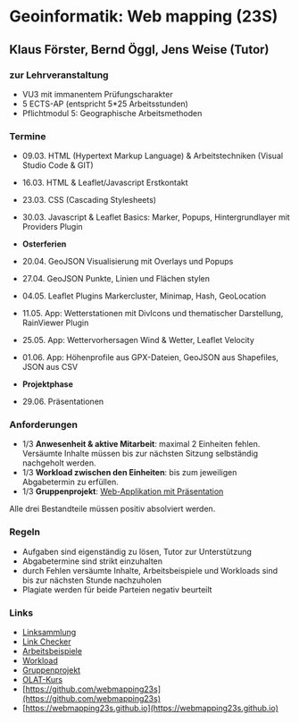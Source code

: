 # Geoinformatik: Web mapping (23S)

## Klaus Förster, Bernd Öggl, Jens Weise (Tutor)

### zur Lehrveranstaltung

* VU3 mit immanentem Prüfungscharakter
* 5 ECTS-AP (entspricht 5*25 Arbeitsstunden)
* Pflichtmodul 5: Geographische Arbeitsmethoden

### Termine

* 09.03. HTML (Hypertext Markup Language) & Arbeitstechniken (Visual Studio Code & GIT)
* 16.03. HTML & Leaflet/Javascript Erstkontakt
* 23.03. CSS (Cascading Stylesheets)
* 30.03. Javascript & Leaflet Basics: Marker, Popups, Hintergrundlayer mit Providers Plugin

* **Osterferien**

* 20.04. GeoJSON Visualisierung mit Overlays und  Popups
* 27.04. GeoJSON Punkte, Linien und Flächen stylen
* 04.05. Leaflet Plugins Markercluster, Minimap, Hash, GeoLocation
* 11.05. App: Wetterstationen mit DivIcons und thematischer Darstellung, RainViewer Plugin
* 25.05. App: Wettervorhersagen Wind & Wetter, Leaflet Velocity
* 01.06. App: Höhenprofile aus GPX-Dateien, GeoJSON aus Shapefiles, JSON aus CSV

* **Projektphase**

* 29.06.  Präsentationen

### Anforderungen

* 1/3 **Anwesenheit & aktive Mitarbeit**: maximal 2 Einheiten fehlen. Versäumte Inhalte müssen bis zur nächsten Sitzung selbständig nachgeholt werden.
* 1/3 **Workload zwischen den Einheiten**: bis zum jeweiligen Abgabetermin zu erfüllen.
* 1/3 **Gruppenprojekt**: [Web-Applikation mit Präsentation](https://webmapping23s.github.io/projects)

Alle drei Bestandteile müssen positiv absolviert werden.

### Regeln

* Aufgaben sind eigenständig zu lösen, Tutor zur Unterstützung
* Abgabetermine sind strikt einzuhalten
* durch Fehlen versäumte Inhalte, Arbeitsbeispiele und Workloads sind bis zur nächsten Stunde nachzuholen
* Plagiate werden für beide Parteien negativ beurteilt

### Links

* [Linksammlung](https://webmapping23s.github.io/links)
* [Link Checker](https://webmapping23s.github.io/linkchecker.html)
* [Arbeitsbeispiele](https://webmapping23s.github.io/examples)
* [Workload](https://webmapping23s.github.io/workload/index)
* [Gruppenprojekt](https://webmapping23s.github.io/projects)
* [OLAT-Kurs](https://lms.uibk.ac.at/url/RepositoryEntry/5400232120)
* [https://github.com/webmapping23s](https://github.com/webmapping23s)
* [https://webmapping23s.github.io](https://webmapping23s.github.io)

